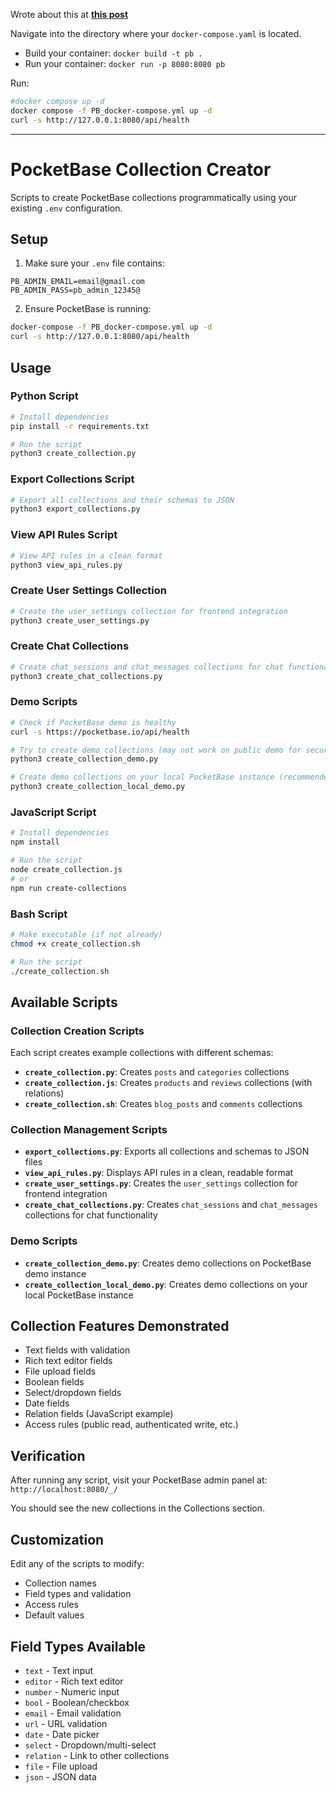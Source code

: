 Wrote about this at [**this post**](https://jalcocert.github.io/JAlcocerT/pocketbase-redux/)

Navigate into the directory where your `docker-compose.yaml` is located.

* Build your container: `docker build -t pb .`
* Run your container: `docker run -p 8080:8080 pb`

Run:

```sh
#docker compose up -d
docker compose -f PB_docker-compose.yml up -d
curl -s http://127.0.0.1:8080/api/health
```

---

# PocketBase Collection Creator

Scripts to create PocketBase collections programmatically using your existing `.env` configuration.

## Setup

1. Make sure your `.env` file contains:
   
```
PB_ADMIN_EMAIL=email@gmail.com
PB_ADMIN_PASS=pb_admin_12345@
```

2. Ensure PocketBase is running:

```bash
docker-compose -f PB_docker-compose.yml up -d
curl -s http://127.0.0.1:8080/api/health
```

## Usage

### Python Script
```bash
# Install dependencies
pip install -r requirements.txt

# Run the script
python3 create_collection.py
```

### Export Collections Script
```bash
# Export all collections and their schemas to JSON
python3 export_collections.py
```

### View API Rules Script
```bash
# View API rules in a clean format
python3 view_api_rules.py
```

### Create User Settings Collection

```bash
# Create the user_settings collection for frontend integration
python3 create_user_settings.py
```

### Create Chat Collections

```bash
# Create chat_sessions and chat_messages collections for chat functionality
python3 create_chat_collections.py
```

### Demo Scripts

```bash
# Check if PocketBase demo is healthy
curl -s https://pocketbase.io/api/health

# Try to create demo collections (may not work on public demo for security)
python3 create_collection_demo.py

# Create demo collections on your local PocketBase instance (recommended)
python3 create_collection_local_demo.py
```

### JavaScript Script

```bash
# Install dependencies
npm install

# Run the script
node create_collection.js
# or
npm run create-collections
```

### Bash Script

```bash
# Make executable (if not already)
chmod +x create_collection.sh

# Run the script
./create_collection.sh
```

## Available Scripts

### Collection Creation Scripts
Each script creates example collections with different schemas:

- **`create_collection.py`**: Creates `posts` and `categories` collections
- **`create_collection.js`**: Creates `products` and `reviews` collections (with relations)
- **`create_collection.sh`**: Creates `blog_posts` and `comments` collections

### Collection Management Scripts
- **`export_collections.py`**: Exports all collections and schemas to JSON files
- **`view_api_rules.py`**: Displays API rules in a clean, readable format
- **`create_user_settings.py`**: Creates the `user_settings` collection for frontend integration
- **`create_chat_collections.py`**: Creates `chat_sessions` and `chat_messages` collections for chat functionality

### Demo Scripts
- **`create_collection_demo.py`**: Creates demo collections on PocketBase demo instance
- **`create_collection_local_demo.py`**: Creates demo collections on your local PocketBase instance

## Collection Features Demonstrated

- Text fields with validation
- Rich text editor fields
- File upload fields
- Boolean fields
- Select/dropdown fields
- Date fields
- Relation fields (JavaScript example)
- Access rules (public read, authenticated write, etc.)

## Verification

After running any script, visit your PocketBase admin panel at: `http://localhost:8080/_/`

You should see the new collections in the Collections section.

## Customization

Edit any of the scripts to modify:
- Collection names
- Field types and validation
- Access rules
- Default values

## Field Types Available

- `text` - Text input
- `editor` - Rich text editor
- `number` - Numeric input
- `bool` - Boolean/checkbox
- `email` - Email validation
- `url` - URL validation
- `date` - Date picker
- `select` - Dropdown/multi-select
- `relation` - Link to other collections
- `file` - File upload
- `json` - JSON data
